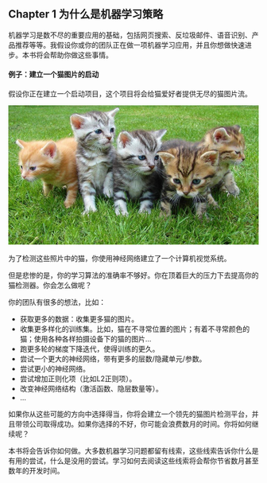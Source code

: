 ## Chapter 1 为什么是机器学习策略

机器学习是数不尽的重要应用的基础，包括网页搜索、反垃圾邮件、语音识别、产品推荐等等。我假设你或你的团队正在做一项机器学习应用，并且你想做快速进步。本书将会帮助你做这些事情。

#### 例子：建立一个猫图片的启动

假设你正在建立一个启动项目，这个项目将会给猫爱好者提供无尽的猫图片流。

![](pics/1.1.jpg)

为了检测这些照片中的猫，你使用神经网络建立了一个计算机视觉系统。

但是悲惨的是，你的学习算法的准确率不够好。你在顶着巨大的压力下去提高你的猫检测器。你会怎么做呢？

你的团队有很多的想法，比如：

- 获取更多的数据：收集更多猫的图片。
- 收集更多样化的训练集。比如，猫在不寻常位置的图片；有着不寻常颜色的猫；使用各种各样拍摄设备下的猫的图片...
- 跑更多轮的梯度下降迭代，使得训练的更久。
- 尝试一个更大的神经网络，带有更多的层数/隐藏单元/参数。
- 尝试更小的神经网络。
- 尝试增加正则化项（比如L2正则项）。
- 改变神经网络结构（激活函数、隐层数量等）。
- ...

如果你从这些可能的方向中选择得当，你将会建立一个领先的猫图片检测平台，并且带领公司取得成功。如果你选择的不好，你可能会浪费数月的时间。你将如何继续呢？

本书将会告诉你如何做。大多数机器学习问题都留有线索，这些线索告诉你什么是有用的尝试，什么是没用的尝试。学习如何去阅读这些线索将会帮你节省数月甚至数年的开发时间。